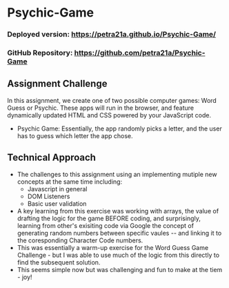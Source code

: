 # Psychic-Game
### Deployed version: https://petra21a.github.io/Psychic-Game/
### GitHub Repository: https://github.com/petra21a/Psychic-Game
## Assignment Challenge
In this assignment, we create one of two possible computer games: Word Guess or Psychic. These apps will run in the browser, and feature dynamically updated HTML and CSS powered by your JavaScript code.
- Psychic Game: Essentially, the app randomly picks a letter, and the user has to guess which letter the app chose.
## Technical Approach
- The challenges to this assignment using an implementing mutiple new concepts at the same time including:
  - Javascript in general
  - DOM Listeners
  - Basic user validation
- A key learning from this exercise was working with arrays, the value of drafting the logic for the game BEFORE coding, and surprisingly, learning from other's exisiting code via Google the concept of generating random numbers between specific vaules -- and linking it to the coresponding Character Code numbers.
- This was essentially a warm-up exercise for the Word Guess Game Challenge - but I was able to use much of the logic from this directly to find the subsequent solution. 
- This seems simple now but was challenging and fun to make at the tiem - joy!

